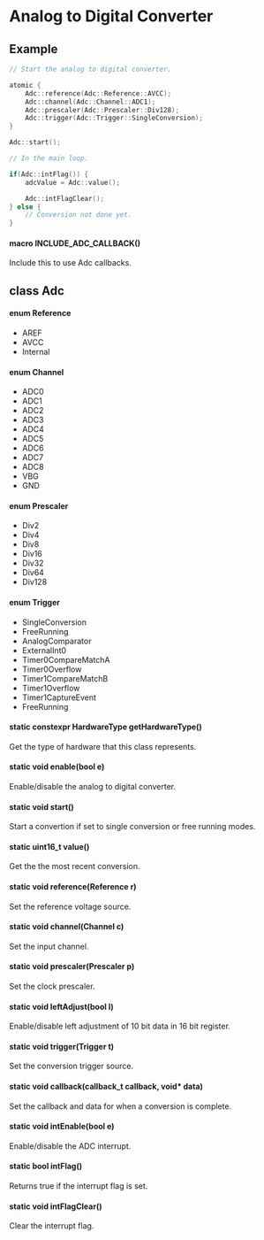 # Analog to Digital Converter

## Example

```c++
// Start the analog to digital converter.

atomic {
    Adc::reference(Adc::Reference::AVCC);
    Adc::channel(Adc::Channel::ADC1);
    Adc::prescaler(Adc::Prescaler::Div128);
    Adc::trigger(Adc::Trigger::SingleConversion);
}

Adc::start();

// In the main loop.

if(Adc::intFlag()) {
    adcValue = Adc::value();

    Adc::intFlagClear();
} else {
    // Conversion not done yet.
}
```

#### macro INCLUDE_ADC_CALLBACK()
Include this to use Adc callbacks.

## class Adc

#### enum Reference
* AREF
* AVCC
* Internal

#### enum Channel
* ADC0
* ADC1
* ADC2
* ADC3
* ADC4
* ADC5
* ADC6
* ADC7
* ADC8
* VBG
* GND

#### enum Prescaler
* Div2
* Div4
* Div8
* Div16
* Div32
* Div64
* Div128

#### enum Trigger
* SingleConversion
* FreeRunning
* AnalogComparator
* ExternalInt0
* Timer0CompareMatchA
* Timer0Overflow
* Timer1CompareMatchB
* Timer1Overflow
* Timer1CaptureEvent
* FreeRunning

#### static constexpr HardwareType getHardwareType()
Get the type of hardware that this class represents.

#### static void enable(bool e)
Enable/disable the analog to digital converter.

#### static void start()
Start a convertion if set to single conversion or free running modes.

#### static uint16_t value()
Get the the most recent conversion.

#### static void reference(Reference r)
Set the reference voltage source.

#### static void channel(Channel c)
Set the input channel.

#### static void prescaler(Prescaler p)
Set the clock prescaler.

#### static void leftAdjust(bool l)
Enable/disable left adjustment of 10 bit data in 16 bit register.

#### static void trigger(Trigger t)
Set the conversion trigger source.

#### static void callback(callback_t callback, void\* data)
Set the callback and data for when a conversion is complete.

#### static void intEnable(bool e)
Enable/disable the ADC interrupt.

#### static bool intFlag()
Returns true if the interrupt flag is set.

#### static void intFlagClear()
Clear the interrupt flag.
